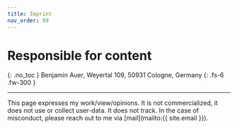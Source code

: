 ```yaml
---
title: Imprint
nav_order: 99
---
```


# Responsible for content
{: .no_toc }
Benjamin Auer, Weyertal 109, 50931 Cologne, Germany
{: .fs-6 .fw-300 }

---

This page expresses my work/view/opinions. It is not commercialized, it does not use or collect user-data. It does not track.
In the case of misconduct, please reach out to me via [mail](mailto:{{ site.email }}).
